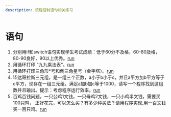 ```yaml
---
description: 流程控制语句相关练习
---
```


# 语句

1. 分别用if和switch语句实现学生考试成绩：低于60分不及格，60-80及格，80-90良好，90以上优秀。[run](https://jsbin.com/pepoye/edit?js,output) <br/>
2. 用循环打印  “九九乘法表”。[run](https://jsbin.com/qudeyox/edit?html,output)<br/>
3. 用循环打印三角形*号和倒三角星号（金字塔）。[run](https://jsbin.com/fuvecag/edit?js,output)<br/>
4. 毕达哥拉斯三元组，是一组三个正数，a小于b小于c，并且a平方加b平方等于c平方，现存在一组三元组，满足a加b加c等于1000，请写一个程序找到这组数并且输出。提示：考虑程序运行效率。[run](https://jsbin.com/zagutuw/edit?js,output)<br/>
5. 百鸡百钱问题，一只公鸡1文钱，一只母鸡2文钱，一只小鸡半文钱，需要买100只鸡， 正好花完，可以怎么买？有多少种买法？请用程序实现,用一百文钱买一百只鸡。[run](https://jsbin.com/jacayij/edit?js,output)